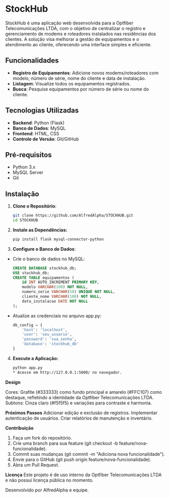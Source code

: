 # StockHub

StockHub é uma aplicação web desenvolvida para a Optfiber Telecomunicações LTDA, com o objetivo de centralizar o registro e gerenciamento de modems e roteadores instalados nas residências dos clientes. A solução visa melhorar a gestão de equipamentos e o atendimento ao cliente, oferecendo uma interface simples e eficiente.

## Funcionalidades
- **Registro de Equipamentos**: Adicione novos modems/roteadores com modelo, número de série, nome do cliente e data de instalação.
- **Listagem**: Visualize todos os equipamentos registrados.
- **Busca**: Pesquise equipamentos por número de série ou nome do cliente.

## Tecnologias Utilizadas
- **Backend**: Python (Flask)
- **Banco de Dados**: MySQL
- **Frontend**: HTML, CSS
- **Controle de Versão**: Git/GitHub

## Pré-requisitos
- Python 3.x
- MySQL Server
- Git

## Instalação
1. **Clone o Repositório**:
   ```bash
   git clone https://github.com/AlfredAlpha/STOCKHUB.git
   cd STOCKHUB

2. **Instale as Dependências:**
    ````bash
    pip install flask mysql-connector-python

3. **Configure o Banco de Dados**:
* Crie o banco de dados no MySQL:
    ````sql
    CREATE DATABASE stockhub_db;
    USE stockhub_db;
    CREATE TABLE equipamentos (
        id INT AUTO_INCREMENT PRIMARY KEY,
        modelo VARCHAR(100) NOT NULL,
        numero_serie VARCHAR(50) UNIQUE NOT NULL,
        cliente_nome VARCHAR(100) NOT NULL,
        data_instalacao DATE NOT NULL
    );

* Atualize as credenciais no arquivo app.py:
    ````python
    db_config = {
        'host': 'localhost',
        'user': 'seu_usuario',
        'password': 'sua_senha',
        'database': 'stockhub_db'
    }

4. **Execute a Aplicação:**
    ````bash
    python app.py
    * Acesse em http://127.0.0.1:5000/ no navegador.

**Design**

Cores: Grafite (#333333) como fundo principal e amarelo (#FFC107) como destaque, refletindo a identidade da Optfiber Telecomunicações LTDA.
Subtons: Cinza claro (#f5f5f5) e variações para contraste e harmonia.

**Próximos Passos**
Adicionar edição e exclusão de registros.
Implementar autenticação de usuários.
Criar relatórios de manutenção e inventário.

**Contribuição**
1. Faça um fork do repositório.
2. Crie uma branch para sua feature (git checkout -b feature/nova-funcionalidade).
3. Commit suas mudanças (git commit -m "Adiciona nova funcionalidade").
4. Envie para o GitHub (git push origin feature/nova-funcionalidade).
5. Abra um Pull Request.

**Licença**
Este projeto é de uso interno da Optfiber Telecomunicações LTDA e não possui licença pública no momento.

Desenvolvido por AlfredAlpha e equipe.